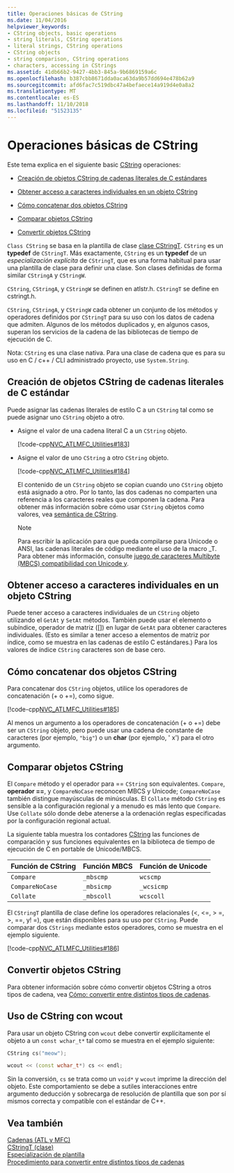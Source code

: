```yaml
---
title: Operaciones básicas de CString
ms.date: 11/04/2016
helpviewer_keywords:
- CString objects, basic operations
- string literals, CString operations
- literal strings, CString operations
- CString objects
- string comparison, CString operations
- characters, accessing in CStrings
ms.assetid: 41db66b2-9427-4bb3-845a-9b6869159a6c
ms.openlocfilehash: b387cbb8671dda0aca63da9b57dd694e478b62a9
ms.sourcegitcommit: afd6fac7c519dbc47a4befaece14a919d4e0a8a2
ms.translationtype: MT
ms.contentlocale: es-ES
ms.lasthandoff: 11/10/2018
ms.locfileid: "51523135"
---
```

# <a name="basic-cstring-operations"></a>Operaciones básicas de CString

Este tema explica en el siguiente basic [CString](../atl-mfc-shared/reference/cstringt-class.md) operaciones:

- [Creación de objetos CString de cadenas literales de C estándares](#_core_creating_cstring_objects_from_standard_c_literal_strings)

- [Obtener acceso a caracteres individuales en un objeto CString](#_core_accessing_individual_characters_in_a_cstring)

- [Cómo concatenar dos objetos CString](#_core_concatenating_two_cstring_objects)

- [Comparar objetos CString](#_core_comparing_cstring_objects)

- [Convertir objetos CString](#_core_converting_cstring_objects)

`Class CString` se basa en la plantilla de clase [clase CStringT](../atl-mfc-shared/reference/cstringt-class.md). `CString` es un **typedef** de `CStringT`. Más exactamente, `CString` es un **typedef** de un *especialización explícita* de `CStringT`, que es una forma habitual para usar una plantilla de clase para definir una clase. Son clases definidas de forma similar `CStringA` y `CStringW`.

`CString`, `CStringA`, y `CStringW` se definen en atlstr.h. `CStringT` se define en cstringt.h.

`CString`, `CStringA`, y `CStringW` cada obtener un conjunto de los métodos y operadores definidos por `CStringT` para su uso con los datos de cadena que admiten. Algunos de los métodos duplicados y, en algunos casos, superan los servicios de la cadena de las bibliotecas de tiempo de ejecución de C.

Nota: `CString` es una clase nativa. Para una clase de cadena que es para su uso en C / c++ / CLI administrado proyecto, use `System.String`.

##  <a name="_core_creating_cstring_objects_from_standard_c_literal_strings"></a> Creación de objetos CString de cadenas literales de C estándar

Puede asignar las cadenas literales de estilo C a un `CString` tal como se puede asignar uno `CString` objeto a otro.

- Asigne el valor de una cadena literal C a un `CString` objeto.

   [!code-cpp[NVC_ATLMFC_Utilities#183](../atl-mfc-shared/codesnippet/cpp/basic-cstring-operations_1.cpp)]

- Asigne el valor de uno `CString` a otro `CString` objeto.

   [!code-cpp[NVC_ATLMFC_Utilities#184](../atl-mfc-shared/codesnippet/cpp/basic-cstring-operations_2.cpp)]

   El contenido de un `CString` objeto se copian cuando uno `CString` objeto está asignado a otro. Por lo tanto, las dos cadenas no comparten una referencia a los caracteres reales que componen la cadena. Para obtener más información sobre cómo usar `CString` objetos como valores, vea [semántica de CString](../atl-mfc-shared/cstring-semantics.md).

   > [!NOTE]
   > Para escribir la aplicación para que pueda compilarse para Unicode o ANSI, las cadenas literales de código mediante el uso de la macro _T. Para obtener más información, consulte [juego de caracteres Multibyte (MBCS) compatibilidad con Unicode y](../atl-mfc-shared/unicode-and-multibyte-character-set-mbcs-support.md).

##  <a name="_core_accessing_individual_characters_in_a_cstring"></a> Obtener acceso a caracteres individuales en un objeto CString

Puede tener acceso a caracteres individuales de un `CString` objeto utilizando el `GetAt` y `SetAt` métodos. También puede usar el elemento o subíndice, operador de matriz ([]) en lugar de `GetAt` para obtener caracteres individuales. (Esto es similar a tener acceso a elementos de matriz por índice, como se muestra en las cadenas de estilo C estándares.) Para los valores de índice `CString` caracteres son de base cero.

##  <a name="_core_concatenating_two_cstring_objects"></a> Cómo concatenar dos objetos CString

Para concatenar dos `CString` objetos, utilice los operadores de concatenación (+ o +=), como sigue.

[!code-cpp[NVC_ATLMFC_Utilities#185](../atl-mfc-shared/codesnippet/cpp/basic-cstring-operations_3.cpp)]

Al menos un argumento a los operadores de concatenación (+ o +=) debe ser un `CString` objeto, pero puede usar una cadena de constante de caracteres (por ejemplo, `"big"`) o un **char** (por ejemplo, ' x') para el otro argumento.

##  <a name="_core_comparing_cstring_objects"></a> Comparar objetos CString

El `Compare` método y el operador para == `CString` son equivalentes. `Compare`, **operador ==**, y `CompareNoCase` reconocen MBCS y Unicode; `CompareNoCase` también distingue mayúsculas de minúsculas. El `Collate` método `CString` es sensible a la configuración regional y a menudo es más lento que `Compare`. Use `Collate` sólo donde debe atenerse a la ordenación reglas especificadas por la configuración regional actual.

La siguiente tabla muestra los contadores [CString](../atl-mfc-shared/reference/cstringt-class.md) las funciones de comparación y sus funciones equivalentes en la biblioteca de tiempo de ejecución de C en portable de Unicode/MBCS.

|Función de CString|Función MBCS|Función de Unicode|
|----------------------|-------------------|----------------------|
|`Compare`|`_mbscmp`|`wcscmp`|
|`CompareNoCase`|`_mbsicmp`|`_wcsicmp`|
|`Collate`|`_mbscoll`|`wcscoll`|

El `CStringT` plantilla de clase define los operadores relacionales (<, \<=, > =, >, ==, y! =), que están disponibles para su uso por `CString`. Puede comparar dos `CStrings` mediante estos operadores, como se muestra en el ejemplo siguiente.

[!code-cpp[NVC_ATLMFC_Utilities#186](../atl-mfc-shared/codesnippet/cpp/basic-cstring-operations_4.cpp)]

##  <a name="_core_converting_cstring_objects"></a> Convertir objetos CString

Para obtener información sobre cómo convertir objetos CString a otros tipos de cadena, vea [Cómo: convertir entre distintos tipos de cadenas](../text/how-to-convert-between-various-string-types.md).

## <a name="using-cstring-with-wcout"></a>Uso de CString con wcout

Para usar un objeto CString con `wcout` debe convertir explícitamente el objeto a un `const wchar_t*` tal como se muestra en el ejemplo siguiente:

```cpp
CString cs("meow");

wcout << (const wchar_t*) cs << endl;
```

Sin la conversión, `cs` se trata como un `void*` y `wcout` imprime la dirección del objeto. Este comportamiento se debe a sutiles interacciones entre argumento deducción y sobrecarga de resolución de plantilla que son por sí mismos correcta y compatible con el estándar de C++.

## <a name="see-also"></a>Vea también

[Cadenas (ATL y MFC)](../atl-mfc-shared/strings-atl-mfc.md)<br/>
[CStringT (clase)](../atl-mfc-shared/reference/cstringt-class.md)<br/>
[Especialización de plantilla](../cpp/template-specialization-cpp.md)<br/>
[Procedimiento para convertir entre distintos tipos de cadenas](../text/how-to-convert-between-various-string-types.md)


